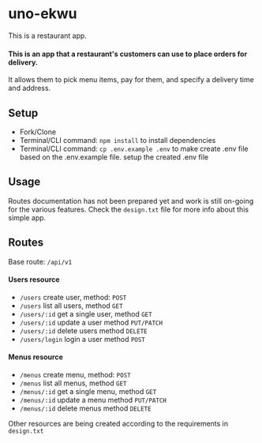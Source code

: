 # uno-ekwu
This is a restaurant app.
#### This is an app that a restaurant's customers can use to place orders for delivery.
It allows them to pick menu items, pay for them, and specify a delivery time and address.

## Setup
- Fork/Clone
- Terminal/CLI command: `npm install` to install dependencies
- Terminal/CLI command: `cp .env.example .env` to make create .env file based on the .env.example file. setup the created .env file

## Usage
Routes documentation has not been prepared yet and work is still on-going for the various features. Check the `design.txt` file for more info about this simple app.

## Routes
Base route: `/api/v1`

#### Users resource
- `/users` create user, method: `POST`
- `/users` list all users, method `GET`
- `/users/:id` get a single user, method `GET`
- `/users/:id` update a user method `PUT/PATCH`
- `/users/:id` delete users method `DELETE`
- `/users/login` login a user method `POST`

#### Menus resource
- `/menus` create menu, method: `POST`
- `/menus` list all menus, method `GET`
- `/menus/:id` get a single menu, method `GET`
- `/menus/:id` update a menu method `PUT/PATCH`
- `/menus/:id` delete menus method `DELETE`

Other resources are being created according to the requirements in `design.txt`

